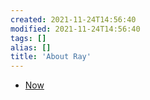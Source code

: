 ```yaml
---
created: 2021-11-24T14:56:40
modified: 2021-11-24T14:56:40
tags: []
alias: []
title: 'About Ray'
---
```



- [Now](notes/about-ray.now)

<!--
- [[About Ray.CV]]
- [[About Ray.Education]]
  - [[About Ray.Education.Higher Secondary]]
  - College
- [[About Ray.Research]]

